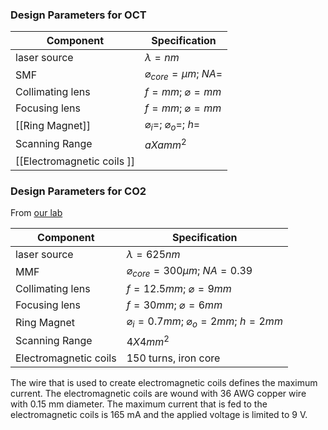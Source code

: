 ### Design Parameters for OCT

| Component                  | Specification                            |
| -------------------------- | ---------------------------------------- |
| laser source               | $\lambda = nm$                           |
| SMF                        | $\varnothing_{core} =  \mu m$; $NA =$    |
| Collimating lens           | $f =  mm$; $\varnothing = mm$            |
| Focusing lens              | $f =  mm$; $\varnothing = mm$            |
| [[Ring Magnet]]            | $\varnothing_i=$; $\varnothing_o=$; $h=$ |
| Scanning Range             | $aXa mm^2$                               |
| [[Electromagnetic coils ]] |                                          |

### Design Parameters for CO2

 From [our lab](https://ieeexplore.ieee.org/abstract/document/8629990)
 
| Component             | Specification                                       |
| --------------------- | --------------------------------------------------- |
| laser source          | $\lambda=625nm$                                     |
| MMF                   | $\varnothing_{core}=300\mu m$; $NA=0.39$            |
| Collimating lens      | $f =12.5 mm$; $\varnothing=9mm$                     |
| Focusing lens         | $f=30mm$; $\varnothing=6mm$                         |
| Ring Magnet           | $\varnothing_i=0.7mm$; $\varnothing_o=2mm$; $h=2mm$ |
| Scanning Range        | $4X4mm^2$                                           |
| Electromagnetic coils | 150 turns, iron core                                |

The wire that is used to create electromagnetic coils defines the maximum current. The electromagnetic coils are wound with 36 AWG copper wire with 0.15 mm diameter. The maximum current that is fed to the electromagnetic coils is 165 mA and the applied voltage is limited to 9 V.